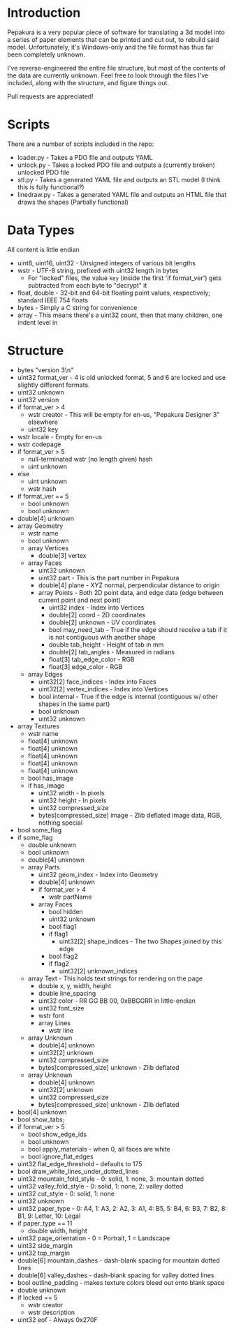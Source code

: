 Introduction
============

Pepakura is a very popular piece of software for translating a 3d model into a series of paper elements that can be printed and cut out, to rebuild said model.  Unfortunately, it's Windows-only and the file format has thus far been completely unknown.

I've reverse-engineered the entire file structure, but most of the contents of the data are currently unknown.  Feel free to look through the files I've included, along with the structure, and figure things out.

Pull requests are appreciated!

Scripts
=======

There are a number of scripts included in the repo:

- loader.py - Takes a PDO file and outputs YAML
- unlock.py - Takes a locked PDO file and outputs a (currently broken) unlocked PDO file
- stl.py - Takes a generated YAML file and outputs an STL model (I think this is fully functional?)
- linedraw.py - Takes a generated YAML file and outputs an HTML file that draws the shapes (Partially functional)

Data Types
==========

All content is little endian

- uint8, uint16, uint32 - Unsigned integers of various bit lengths
- wstr - UTF-8 string, prefixed with uint32 length in bytes
	- For "locked" files, the value `key` (inside the first 'if format_ver') gets subtracted from each byte to "decrypt" it
- float, double - 32-bit and 64-bit floating point values, respectively; standard IEEE 754 floats
- bytes - Simply a C string for convenience
- array - This means there's a uint32 count, then that many children, one indent level in

Structure
=========

- bytes "version 3\n"
- uint32 format_ver - 4 is old unlocked format, 5 and 6 are locked and use slightly different formats.
- uint32 unknown
- uint32 version
- if format_ver > 4
	- wstr creator - This will be empty for en-us, "Pepakura Designer 3" elsewhere
	- uint32 key
- wstr locale - Empty for en-us
- wstr codepage
- if format_ver > 5
	- null-terminated wstr (no length given) hash
	- uint unknown
- else
	- uint unknown
	- wstr hash
- if format_ver == 5
	- bool unknown
	- bool unknown
- double[4] unknown
- array Geometry
	- wstr name
	- bool unknown
	- array Vertices
		- double[3] vertex
	- array Faces
		- uint32 unknown
		- uint32 part - This is the part number in Pepakura
		- double[4] plane - XYZ normal, perpendicular distance to origin
		- array Points - Both 2D point data, and edge data (edge between current point and next point)
			- uint32 index - Index into Vertices
			- double[2] coord - 2D coordinates
			- double[2] unknown - UV coordinates
			- bool may_need_tab - True if the edge should receive a tab if it is not contiguous with another shape
			- double tab_height - Height of tab in mm
			- double[2] tab_angles - Measured in radians
			- float[3] tab_edge_color - RGB
			- float[3] edge_color - RGB
	- array Edges
		- uint32[2] face_indices - Index into Faces
		- uint32[2] vertex_indices - Index into Vertices
		- bool internal - True if the edge is internal (contiguous w/ other shapes in the same part)
		- bool unknown
		- uint32 unknown
- array Textures
	- wstr name
	- float[4] unknown
	- float[4] unknown
	- float[4] unknown
	- float[4] unknown
	- float[4] unknown
	- bool has_image
	- if has_image
		- uint32 width - In pixels
		- uint32 height - In pixels
		- uint32 compressed_size
		- bytes[compressed_size] image - Zlib deflated image data, RGB, nothing special
- bool some_flag
- if some_flag
	- double unknown
	- bool unknown
	- double[4] unknown
	- array Parts
		- uint32 geom_index - Index into Geometry
		- double[4] unknown
		- if format_ver > 4
			- wstr partName
		- array Faces
			- bool hidden
			- uint32 unknown
			- bool flag1
			- if flag1
				- uint32[2] shape_indices - The two Shapes joined by this edge
			- bool flag2
			- if flag2
				- uint32[2] unknown_indices
	- array Text - This holds text strings for rendering on the page
		- double x, y, width, height
		- double line_spacing
		- uint32 color - RR GG BB 00, 0xBBGGRR in little-endian
		- uint32 font_size
		- wstr font
		- array Lines
			- wstr line
	- array Unknown
		- double[4] unknown
		- uint32[2] unknown
		- uint32 compressed_size
		- bytes[compressed_size] unknown - Zlib deflated
	- array Unknown
		- double[4] unknown
		- uint32[2] unknown
		- uint32 compressed_size
		- bytes[compressed_size] unknown - Zlib deflated
- bool[4] unknown
- bool show_tabs;
- if format_ver > 5
	- bool show_edge_ids
	- bool unknown
	- bool apply_materials - when 0, all faces are white
	- bool ignore_flat_edges
- uint32 flat_edge_threshold - defaults to 175
- bool draw_white_lines_under_dotted_lines
- uint32 mountain_fold_style - 0: solid, 1: none, 3: mountain dotted
- uint32 valley_fold_style - 0: solid, 1: none, 2: valley dotted
- uint32 cut_style - 0: solid, 1: none
- uint32 unknown
- uint32 paper_type - 0: A4, 1: A3, 2: A2, 3: A1, 4: B5, 5: B4, 6: B3, 7: B2, 8: B1, 9: Letter, 10: Legal
- if paper_type == 11
	- double width, height
- uint32 page_orientation - 0 = Portrait, 1 = Landscape
- uint32 side_margin
- uint32 top_margin
- double[6] mountain_dashes - dash-blank spacing for mountain dotted lines
- double[6] valley_dashes - dash-blank spacing for valley dotted lines
- bool outline_padding - makes texture colors bleed out onto blank space
- double unknown
- if locked == 5
	- wstr creator
	- wstr description
- uint32 eof - Always 0x270F
